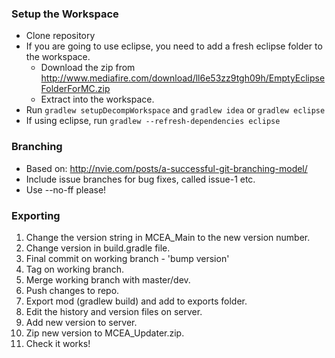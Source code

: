 ### Setup the Workspace ###

* Clone repository
* If you are going to use eclipse, you need to add a fresh eclipse folder to the workspace. 
	* Download the zip from http://www.mediafire.com/download/ll6e53zz9tgh09h/EmptyEclipseFolderForMC.zip
	* Extract into the workspace.
* Run `gradlew setupDecompWorkspace` and `gradlew idea` or `gradlew eclipse`
* If using eclipse, run `gradlew --refresh-dependencies eclipse`

### Branching ###

* Based on: http://nvie.com/posts/a-successful-git-branching-model/
* Include issue branches for bug fixes, called issue-1 etc.
* Use --no-ff please!

### Exporting ###

1. Change the version string in MCEA_Main to the new version number.
2. Change version in build.gradle file.
3. Final commit on working branch - 'bump version'
4. Tag on working branch.
5. Merge working branch with master/dev.
6. Push changes to repo.
7. Export mod (gradlew build) and add to exports folder.
8. Edit the history and version files on server.
9. Add new version to server.
10. Zip new version to MCEA_Updater.zip.
11. Check it works!